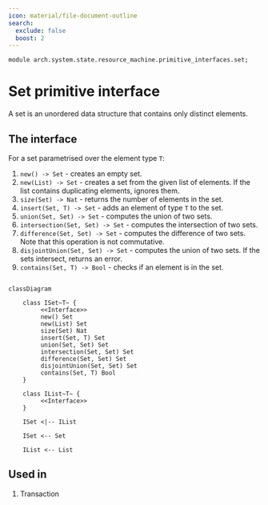```yaml
---
icon: material/file-document-outline
search:
  exclude: false
  boost: 2
---
```


```juvix
module arch.system.state.resource_machine.primitive_interfaces.set;
```

# Set primitive interface

A set is an unordered data structure that contains only distinct elements.

## The interface

For a set parametrised over the element type `T`:

1. `new() -> Set` - creates an empty set.
2. `new(List) -> Set` - creates a set from the given list of elements. If the list contains duplicating elements, ignores them.
3. `size(Set) -> Nat` - returns the number of elements in the set.
4. `insert(Set, T) -> Set` - adds an element of type `T` to the set.
5. `union(Set, Set) -> Set` - computes the union of two sets.
6. `intersection(Set, Set) -> Set` - computes the intersection of two sets.
7. `difference(Set, Set) -> Set` - computes the difference of two sets. Note that this operation is not commutative.
8. `disjointUnion(Set, Set) -> Set` - computes the union of two sets. If the sets intersect, returns an error.
9. `contains(Set, T) -> Bool` - checks if an element is in the set.

```mermaid

classDiagram

    class ISet~T~ {
         <<Interface>>
         new() Set
         new(List) Set
         size(Set) Nat
         insert(Set, T) Set
         union(Set, Set) Set
         intersection(Set, Set) Set
         difference(Set, Set) Set
         disjointUnion(Set, Set) Set
         contains(Set, T) Bool
    }

    class IList~T~ {
         <<Interface>>
    }

    ISet <|-- IList

    ISet <-- Set

    IList <-- List

```

## Used in
1. Transaction